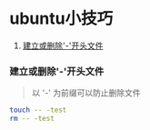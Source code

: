 # ubuntu小技巧

1. [建立或删除'-'开头文件](#建立或删除'-'开头文件)


### 建立或删除'-'开头文件

>以 '-' 为前缀可以防止删除文件

```bash
touch -- -test
rm -- -test
```




